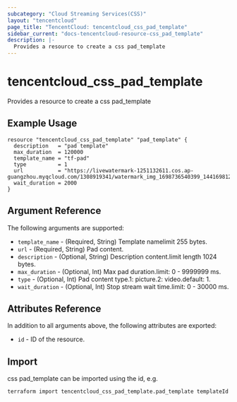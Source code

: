 ```yaml
---
subcategory: "Cloud Streaming Services(CSS)"
layout: "tencentcloud"
page_title: "TencentCloud: tencentcloud_css_pad_template"
sidebar_current: "docs-tencentcloud-resource-css_pad_template"
description: |-
  Provides a resource to create a css pad_template
---
```


# tencentcloud_css_pad_template

Provides a resource to create a css pad_template

## Example Usage

```hcl
resource "tencentcloud_css_pad_template" "pad_template" {
  description   = "pad template"
  max_duration  = 120000
  template_name = "tf-pad"
  type          = 1
  url           = "https://livewatermark-1251132611.cos.ap-guangzhou.myqcloud.com/1308919341/watermark_img_1698736540399_1441698123618_.pic.jpg"
  wait_duration = 2000
}
```

## Argument Reference

The following arguments are supported:

* `template_name` - (Required, String) Template namelimit 255 bytes.
* `url` - (Required, String) Pad content.
* `description` - (Optional, String) Description content.limit length 1024 bytes.
* `max_duration` - (Optional, Int) Max pad duration.limit: 0 - 9999999 ms.
* `type` - (Optional, Int) Pad content type.1: picture.2: video.default: 1.
* `wait_duration` - (Optional, Int) Stop stream wait time.limit: 0 - 30000 ms.

## Attributes Reference

In addition to all arguments above, the following attributes are exported:

* `id` - ID of the resource.




## Import

css pad_template can be imported using the id, e.g.

```
terraform import tencentcloud_css_pad_template.pad_template templateId
```

